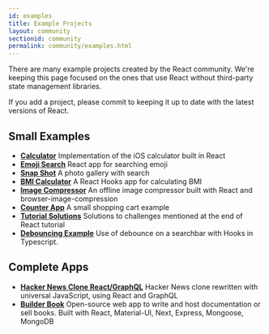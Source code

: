 ```yaml
---
id: examples
title: Example Projects
layout: community
sectionid: community
permalink: community/examples.html
---
```


There are many example projects created by the React community. We're keeping this page focused on the ones that use React without third-party state management libraries.

If you add a project, please commit to keeping it up to date with the latest versions of React.

## Small Examples

* **[Calculator](https://github.com/ahfarmer/calculator)** Implementation of the iOS calculator built in React
* **[Emoji Search](https://github.com/ahfarmer/emoji-search)** React app for searching emoji
* **[Snap Shot](https://github.com/Yog9/SnapShot)** A photo gallery with search
* **[BMI Calculator](https://github.com/GermaVinsmoke/bmi-calculator)** A React Hooks app for calculating BMI
* **[Image Compressor](https://github.com/RaulB-masai/react-image-compressor)** An offline image compressor built with React and browser-image-compression
* **[Counter App](https://github.com/arnab-datta/counter-app)** A small shopping cart example
* **[Tutorial Solutions](https://github.com/harman052/react-tutorial-solutions)** Solutions to challenges mentioned at the end of React tutorial
* **[Debouncing Example](https://github.com/albseb511/debounce-example)** Use of debounce on a searchbar with Hooks in Typescript.

## Complete Apps

* **[Hacker News Clone React/GraphQL](https://github.com/clintonwoo/hackernews-react-graphql)** Hacker News clone rewritten with universal JavaScript, using React and GraphQL
* **[Builder Book](https://github.com/builderbook/builderbook)** Open-source web app to write and host documentation or sell books. Built with React, Material-UI, Next, Express, Mongoose, MongoDB
